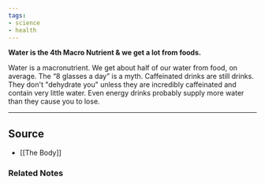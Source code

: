 ```yaml
---
tags:
- science
- health
---
```

**Water is the 4th Macro Nutrient & we get a lot from foods.**

Water is a macronutrient. We get about half of our water from food, on average. The “8 glasses a day” is a myth. Caffeinated drinks are still drinks. They don't "dehydrate you" unless they are incredibly caffeinated and contain very little water. Even energy drinks probably supply more water than they cause you to lose.

---

## Source
- [[The Body]]

### Related Notes